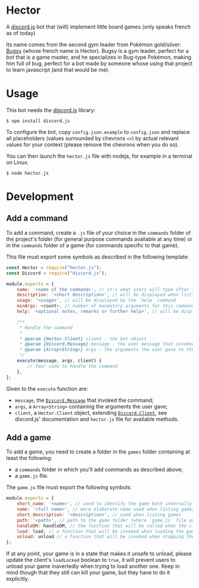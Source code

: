 # Hector
A [discord.js](https://discord.js.org) bot that (will) implement little board
games (only speaks french as of today)

Its name comes from the second gym leader from Pokémon gold/silver:
[Bugsy](https://bulbapedia.bulbagarden.net/wiki/Bugsy) (whose french name is
Hector). Bugsy is a gym leader, perfect for a bot that is a game master, and
he specializes in Bug-type Pokémon, making him full of bug, perfect for a bot
made by someone whose using that project to learn javascript (and that would be
me).

# Usage
This bot needs the [discord.js](https://discord.js.org) library:

```
$ npm install discord.js
```

To configure the bot, copy `config.json.example` to `config.json` and replace
all placeholders (values surrounded by chevrons `<>`) by actual relevant values
for your context (please remove the chevrons when you do so).

You can then launch the `hector.js` file with nodejs, for example in a terminal on Linux:

```
$ node hector.js
```

# Development
## Add a command

To add a command, create a `.js` file of your choice in the `commands` folder of
the project's folder (for general purpose commands available at any time) or in
the `commands` folder of a game (for commands specific to that game).

This file must export some symbols as described in the following template:

```javascript
const Hector = require("hector.js");
const Discord = require("discord.js");

module.exports = {
    name: '<name of the command>', // it's what users will type after the command prefix to invoke your command
    description: '<short description>', // will be displayed when listing commands
    usage: '<usage>', // will be displayed by the `help` command
    minArgs: <count>, // number of mandatory arguments for this command
    help: '<optional notes, remarks or further help>', // will be displayed by the `help` command

    /**
     * Handle the command
     *
     * @param {Hector.Client} client - the bot object
     * @param {Discord.Message} message - the user message that invoked the command
     * @param {Array<String>} args - the arguments the user gave to the command
     */
    execute(message, args, client) {
        // Your code to handle the command
    },
};
```

Given to the `execute` function are:

- `message`, the [`Discord.Message`](https://discord.js.org/#/docs/main/stable/class/Message) that invoked the command;
- `args`, a `Array<String>` containing the arguments the user gave;
- `client`, a `Hector.Client` object, extending [`Discord.Client`](https://discord.js.org/#/docs/main/stable/class/Client), see discord.js' documentation and `hector.js` file for available methods.

## Add a game

To add a game, you need to create a folder in the `games` folder containing at
least the following:

- a `commands` folder in which you'll add commands as described above;
- a `game.js` file.

The `game.js` file must export the following symbols:

```javascript
module.exports = {
    short_name: '<name>', // used to identify the game both internally and by users to launch a game
    name: '<full name>', // more elaborate name used when listing games or speaking about it
    short_description: '<description>', // used when listing games
    path: '<path>', // path to the game folder (where `game.js` file and `commands` folder are)
    handleDM: handleDM, // the function that will be called when the client recieves a private message
    load: load, // a function that will be invoked when loading the game to let you prepare any stuff you need before it starts
    unload: unload // a function that will be invoked when stopping the game to let you clean up any stuff you may have added do `client`
};
```

If at any point, your game is in a state that makes it unsafe to unload, please
update the client's `loadLocked` boolean to `true`, it will prevent users to
unload your game inavertedly when trying to load another one. Keep in mind
though that they still can kill your game, but they have to do it explicitly.
